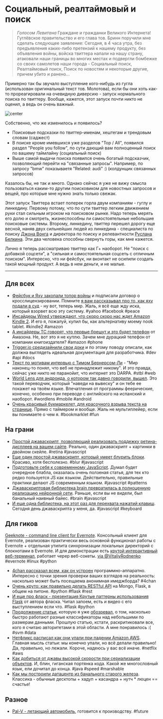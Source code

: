 # Социальный, реалтаймовый и поиск

> *Голосом Левитана*
> Граждане и гражданки Великого Интернета! 
> Гуглёвское правительство и его глава тов. Бринн поручили мне сделать следующее заявление: 
> Сегодня, в 4 часа утра, без предъявления каких-либо претензий к нашему продукту, без объявления войны, войска твиттера напали на нашу страну, атаковали наши границы во многих местах и подвергли бомбежке со своих самолетов наши города - Социальный поиск, Реалтаймовый поиск, Поиск по новостям и некоторые другие, причем убито и ранено…

Примерно так бы звучало выступление кого-нибудь из гугла (использован оригинальный текст тов. Молотова), если бы они хоть как-то прореагировали на очевидную диверсию - запуск нормального поиска по твиттеру. Вообще, кажется, этот запуск почти никто не оценил, а ведь он очень важный.

![center](http://askaaronlee.com/wp-content/uploads/2010/03/agoogleatweet.jpg)

Собственно, что же изменилось и появилось?

* Поисковые подсказки по твиттер-именам, хештегам и трендовым словам (саджест)
* В поиске кроме имевшихся уже разделов "Top / All", появился раздел "People you follow", по сути дающий вам полноценный поиск по вашему таймлайну (социальный поиск)
* Выше самой выдачи поиска появился очень богатый подсказчик, позволяющий перейти на "связанные запросы". Например, по запросу "bmw" показываетя "Related: audi" :) (колдунщик связанных запросов)

Казалось бы, не так и много. Однако сейчас я уже не вижу смысла пользоваться каким-то другим поисковиком для новостных запросов и вещей, про которые мне нужно знать только свежак.

Этот запуск Твиттера встает поперек горла двум компаниям - гуглу и линкедину. Первому потому, что по сути твиттер легким движением руки стал сильным игроком на поисковом рынке. Надо теперь мерять его долю и смотреть, жизнеспособны ли самостоятельные небольшие поисковые системы.
Второму, линкедину, твиттер перешел дорогу еще весной, наняв двух сильнейших людей из линкедина - специалиста по поиску [Джона Вонга](http://www.linkedin.com/in/javasoze) и директора по поиску и релевантности [Руслана Белкина](http://www.linkedin.com/in/rbelkin). Эти два человека способны свернуть горы, как мне кажется.

Лично я теперь рассматриваю твиттер как Г+ наоборот. Не "поиск с добавкой соцсети", а "сильная и самостоятельная соцсеть с отличным поиском". Интересно, что ни фейсбук, ни вконтакт не осилили создать такой мощный продукт. А ведь в нем деньги, и не малые.

-----

## Для всех
* [Фейсбук и Яху закопали топор войны](http://techcrunch.com/2012/07/06/facebook-yahoo-cross-license/) и подписали договор о кросслицензировании. Помните [я вам рассказывал про то, как яху подали в суд](http://addmeto.cc/post/2012-03-13/) - ну вот, теперь мир. Жаль, я всё еще жду иска, который взорвет всю эту систему. #yahoo #facebook #peace
* [Инсайдеры Wired утверждают, что скоро скоро нас ждет Amazon Kindle 2](http://www.wired.com/gadgetlab/2012/07/kindle-fire-2-in-production/). И его я, пожалуй, купил бы, как альтернативу моему nook tablet. #kindle2 #amazon
* [А инсайдеры TC говорят, что первые брешут и это будет телефон](http://techcrunch.com/2012/07/06/amazon-is-reportedly-working-on-a-smartphone-but-cracking-the-market-wont-be-easy/) от Амазона. Не, вот это я не куплю. Зачем мне дурацкий телефон от компании книгоиздателя? #amazon #phone
* [Trigger.io средизайнили свои доки](http://trigger.io/cross-platform-application-development-blog/2012/07/06/designing-docs-for-developers/) и по этому поводу описали, как должна выглядеть идеальная документация для разработчика. #dev #api #docs
* [Текст по мотивам интервью с Тимом Бернерсом-Ли](http://www.wired.com/wiredenterprise/2012/06/sir-tim-berners-lee/) - "Мир наконец-то понял, что веб не принадлежит никому". И это правда, сейчас уже никто не паранойит, что интернет это DARPA. #stbl #web
* [World Lens для андроида, о котором так давно говорили, вышел](http://blog.questvisual.com/post/26612327582/quest-visual-is-pleased-to-make-several). Это такой переводчик, который "наведи на вывеску" и он тебе ее покажет на твоём языке. Впечатления от программы феерические, конечно, особенно при переводе с английского на испанский и наоборот.  #wordlens #mobile #android
* [Очень красивый букмаркелет, для красочного взрыва текста на странице](http://fontbomb.ilex.ca). Прямо с таймером и вообще. Жаль не мультиплейер, если вы понимаете о чем я. #bookmarklet #fun

## На грани
* [Простой джаваскрипт, позволяющий реализовать поддежку ретина-дисплеев на вашем сайте](http://retinajs.com). Реально, один джаваскрипт + картинки в двойном скейле. #retina #javascript
* [Еще один простой джаваскрипт, который умеет блурить блоки](http://blurjs.com). Красиво, хотя бесполезно. #blur #javascript
* [Подготовьте себя к современному JavaScript](http://www.codethinked.com/preparing-yourself-for-modern-javascript-development). Думал будет очередное блабла, оказалась очень ползеная статья, для тех кто редко пользуется JS как языком. Действительно, правильные практики делают JS современным языком. #javascript #patterns
* [Джаваскриптовая библиотека brain превратилась в полноценную реализацию нейронной сети](https://github.com/harthur/brain). Раньше, если вы не видели, был банальный наивный байес. #brain #javascript
* [И еще одна библиотека, на этот раз для перехвата нажатий клавиш](http://craig.is/killing/mice). Сегодня день джаваскрипта у меня, да. #javascript #keyboard

## Для гиков
[Geeknote - command line client for Evernote](http://www.geeknote.me/). Консольный клиент для Evernote, реализован практически весь основной функционал работы с Evernote + отдельная утилита синхронизации локальных директорий с блокнотами в Evernote. И для демонстрации есть [крутой интерактивный веб-терминал](http://geeknote.me/try/), работает череp веб-сокеты. [via @VitaliyRodnenko](http://github.com/VitaliyRodnenko) #evernote #linux #python
* [4chan рассказал всем, как он устроен](http://content.4chan.org/tmp/extensions.html) программно-аппаратно. Интересно с точки зрения проверки ваших взглядов на реальность: насколько может быть посещаема анонимная имеджборда? #4chan
* [Очень круто: как правильно делать RESTful API](https://speakerdeck.com/u/nicola/p/developing-restful-web-apis-with-python-flask-and-mongodb) на Mongo, Flask, в общем на питоне. #python #flask #rest
* [И еще про фласк - презентация Крутые паттерны использования Flask](https://speakerdeck.com/u/mitsuhiko/p/advanced-flask-patterns) от автора фласка. Читал запоем, есть и видео с его выступлением если что. #flask #python
* [Продолжение статьи](http://blog.explainmydata.com/2012/07/quick-classifiers-for-exploring-medium.html), которую я уже [обозревал](http://blog.explainmydata.com/2012/06/ntrain-24853-ntest-25147-ncorrupt.html), о том, насколько быстро работают разные классификаторы над небольшими по размерам данными. Прошлую статью, кстати, раскритиковали все, кого я считаю авторитетами в этой области. А мне понравилось :( #svm #data
* [Нетфликс расписал как они упали при падении Amazon AWS](http://techblog.netflix.com/2012/07/lessons-netflix-learned-from-aws-storm.html). Главная мысль статьи: мы конечно упали, но всё делали правильно! Да, правильно, но лежали. Короче, надеюсь у вас всё иначе. #netflix #aws
* [Как добиться от джавы высокой скорости при сериализации объектов](http://mechanical-sympathy.blogspot.com/2012/07/native-cc-like-performance-for-java.html). И, блин, гиганская портянка кода. Какой же многословный язык, ели дочитал до конца. #java #speed #marshable
* [Как мы построили датацентр из банального старого железа](http://www.searchenabler.com/blog/build-your-own-data-center/). Классика - обычные десктопы + хадуп + касандра + нутч * люцен == счастье! 


## Разное
* [Pal-V - летающий автомобиль](http://pal-v.com), готовится к производству. #future